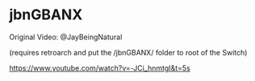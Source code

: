 # jbnGBANX

Original Video:  @JayBeingNatural     

(requires retroarch and  put the /jbnGBANX/ folder to root of the Switch) 

https://www.youtube.com/watch?v=-JCi_hnmtgI&t=5s 

